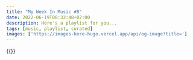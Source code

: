 ```yaml
---
title: "My Week In Music #8"
date: 2022-06-19T08:33:48+02:00
description: Here's a playlist for you...
tags: [music, playlist, curated]
images: ['https://images-here-hugo.vercel.app/api/og-image?title=']
---
```


{{<spotify playlist id>}}
